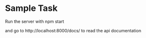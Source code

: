# Sample Task

Run the server with npm start

and go to http://localhost:8000/docs/ to read the api documentation

